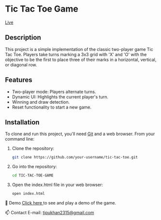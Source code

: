 # Tic Tac Toe Game
[Live](https://themultiplayergame.netlify.app/)

## Description

This project is a simple implementation of the classic two-player game Tic Tac Toe. Players take turns marking a 3x3 grid with 'X' and 'O' with the objective to be the first to place three of their marks in a horizontal, vertical, or diagonal row.

## Features

- Two-player mode: Players alternate turns.
- Dynamic UI: Highlights the current player's turn.
- Winning and draw detection.
- Reset functionality to start a new game.

## Installation

To clone and run this project, you'll need [Git](https://git-scm.com) and a web browser. From your command line:

1. Clone the repository:
   ```sh
   git clone https://github.com/your-username/tic-tac-toe.git

   
2. Go into the repository:
     ```sh
   cd TIC-TAC-TOE-GAME
   
4. Open the index.html file in your web browser:
     ```sh
   open index.html
     

🔗 Demo
   [Click here ](https://tipu30.github.io/Two-Player-Game/) to see and play a demo of the game.

📫 Contact
E-mail: tipukhan2315@gmail.com
